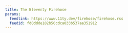 ```yaml
---
title: The Eleventy Firehose
params:
  feedlink: https://www.11ty.dev/firehose/firehose.rss
  feedid: fd0ddde102b50cdca033b537aa351912
---
```

